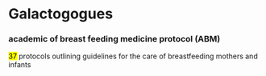 # Galactogogues

### academic of breast feeding medicine protocol (ABM)
<mark>37</mark> protocols outlining guidelines for the care of breastfeeding mothers and infants

